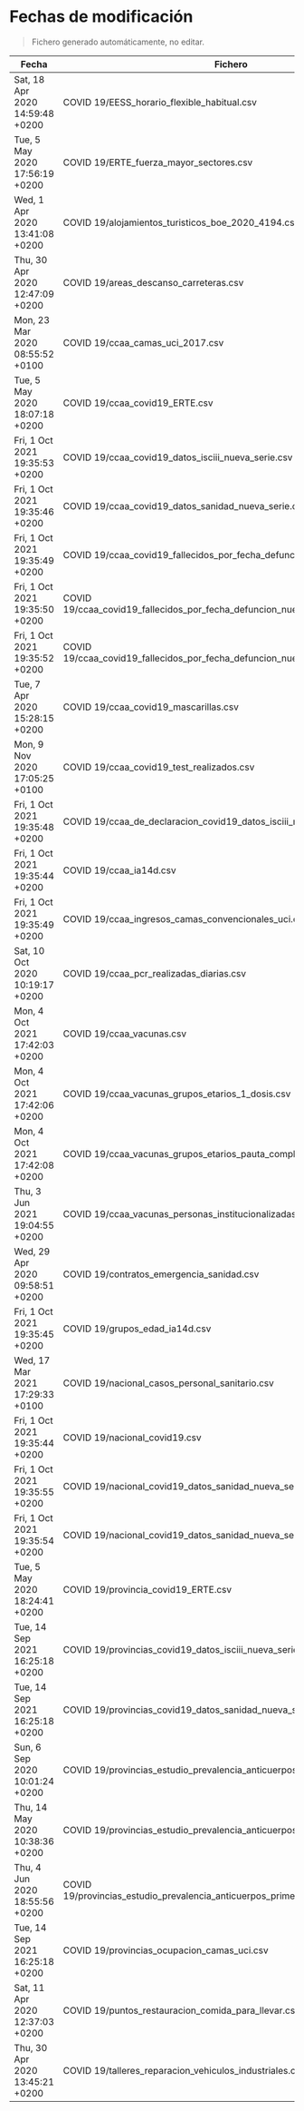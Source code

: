 # Fechas de modificación

> Fichero generado automáticamente, no editar.

| Fecha                           | Fichero                  |
|---------------------------------|--------------------------|
| Sat, 18 Apr 2020 14:59:48 +0200  | COVID 19/EESS_horario_flexible_habitual.csv |
| Tue, 5 May 2020 17:56:19 +0200  | COVID 19/ERTE_fuerza_mayor_sectores.csv |
| Wed, 1 Apr 2020 13:41:08 +0200  | COVID 19/alojamientos_turisticos_boe_2020_4194.csv |
| Thu, 30 Apr 2020 12:47:09 +0200  | COVID 19/areas_descanso_carreteras.csv |
| Mon, 23 Mar 2020 08:55:52 +0100  | COVID 19/ccaa_camas_uci_2017.csv |
| Tue, 5 May 2020 18:07:18 +0200  | COVID 19/ccaa_covid19_ERTE.csv |
| Fri, 1 Oct 2021 19:35:53 +0200  | COVID 19/ccaa_covid19_datos_isciii_nueva_serie.csv |
| Fri, 1 Oct 2021 19:35:46 +0200  | COVID 19/ccaa_covid19_datos_sanidad_nueva_serie.csv |
| Fri, 1 Oct 2021 19:35:49 +0200  | COVID 19/ccaa_covid19_fallecidos_por_fecha_defuncion_nueva_serie.csv |
| Fri, 1 Oct 2021 19:35:50 +0200  | COVID 19/ccaa_covid19_fallecidos_por_fecha_defuncion_nueva_serie_long.csv |
| Fri, 1 Oct 2021 19:35:52 +0200  | COVID 19/ccaa_covid19_fallecidos_por_fecha_defuncion_nueva_serie_original.csv |
| Tue, 7 Apr 2020 15:28:15 +0200  | COVID 19/ccaa_covid19_mascarillas.csv |
| Mon, 9 Nov 2020 17:05:25 +0100  | COVID 19/ccaa_covid19_test_realizados.csv |
| Fri, 1 Oct 2021 19:35:48 +0200  | COVID 19/ccaa_de_declaracion_covid19_datos_isciii_nueva_serie.csv |
| Fri, 1 Oct 2021 19:35:44 +0200  | COVID 19/ccaa_ia14d.csv |
| Fri, 1 Oct 2021 19:35:49 +0200  | COVID 19/ccaa_ingresos_camas_convencionales_uci.csv |
| Sat, 10 Oct 2020 10:19:17 +0200  | COVID 19/ccaa_pcr_realizadas_diarias.csv |
| Mon, 4 Oct 2021 17:42:03 +0200  | COVID 19/ccaa_vacunas.csv |
| Mon, 4 Oct 2021 17:42:06 +0200  | COVID 19/ccaa_vacunas_grupos_etarios_1_dosis.csv |
| Mon, 4 Oct 2021 17:42:08 +0200  | COVID 19/ccaa_vacunas_grupos_etarios_pauta_completa.csv |
| Thu, 3 Jun 2021 19:04:55 +0200  | COVID 19/ccaa_vacunas_personas_institucionalizadas.csv |
| Wed, 29 Apr 2020 09:58:51 +0200  | COVID 19/contratos_emergencia_sanidad.csv |
| Fri, 1 Oct 2021 19:35:45 +0200  | COVID 19/grupos_edad_ia14d.csv |
| Wed, 17 Mar 2021 17:29:33 +0100  | COVID 19/nacional_casos_personal_sanitario.csv |
| Fri, 1 Oct 2021 19:35:44 +0200  | COVID 19/nacional_covid19.csv |
| Fri, 1 Oct 2021 19:35:55 +0200  | COVID 19/nacional_covid19_datos_sanidad_nueva_serie.csv |
| Fri, 1 Oct 2021 19:35:54 +0200  | COVID 19/nacional_covid19_datos_sanidad_nueva_serie_grupos_edad.csv |
| Tue, 5 May 2020 18:24:41 +0200  | COVID 19/provincia_covid19_ERTE.csv |
| Tue, 14 Sep 2021 16:25:18 +0200  | COVID 19/provincias_covid19_datos_isciii_nueva_serie.csv |
| Tue, 14 Sep 2021 16:25:18 +0200  | COVID 19/provincias_covid19_datos_sanidad_nueva_serie.csv |
| Sun, 6 Sep 2020 10:01:24 +0200  | COVID 19/provincias_estudio_prevalencia_anticuerpos_final.csv |
| Thu, 14 May 2020 10:38:36 +0200  | COVID 19/provincias_estudio_prevalencia_anticuerpos_primera_ronda.csv |
| Thu, 4 Jun 2020 18:55:56 +0200  | COVID 19/provincias_estudio_prevalencia_anticuerpos_primera_y_segunda_ronda.csv |
| Tue, 14 Sep 2021 16:25:18 +0200  | COVID 19/provincias_ocupacion_camas_uci.csv |
| Sat, 11 Apr 2020 12:37:03 +0200  | COVID 19/puntos_restauracion_comida_para_llevar.csv |
| Thu, 30 Apr 2020 13:45:21 +0200  | COVID 19/talleres_reparacion_vehiculos_industriales.csv |
